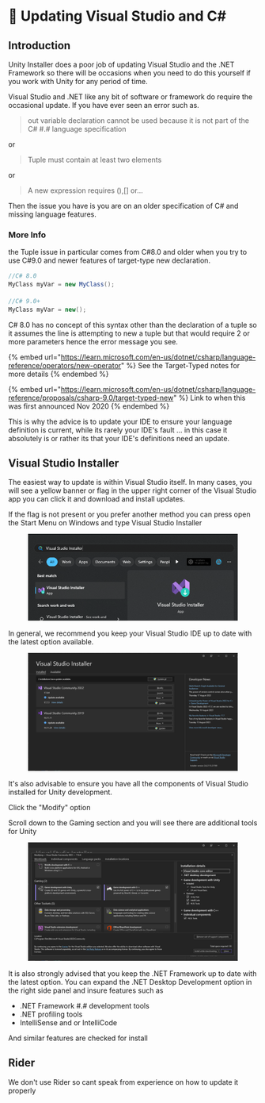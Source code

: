 # 🔼 Updating Visual Studio and C\#

## Introduction

Unity Installer does a poor job of updating Visual Studio and the .NET Framework so there will be occasions when you need to do this yourself if you work with Unity for any period of time.

Visual Studio and .NET like any bit of software or framework do require the occasional update. If you have ever seen an error such as.

> out variable declaration cannot be used because it is not part of the C# #.# language specification

or&#x20;

> Tuple must contain at least two elements

or

> A new expression requires (),\[] or...

Then the issue you have is you are on an older specification of C# and missing language features.

### More Info

the Tuple issue in particular comes from C#8.0 and older when you try to use C#9.0 and newer features of target-type new declaration.

```csharp
//C# 8.0
MyClass myVar = new MyClass();

//C# 9.0+
MyClass myVar = new();
```

C# 8.0 has no concept of this syntax other than the declaration of a tuple so it assumes the line is attempting to new a tuple but that would require 2 or more parameters hence the error message you see.

{% embed url="https://learn.microsoft.com/en-us/dotnet/csharp/language-reference/operators/new-operator" %}
See the Target-Typed notes for more details
{% endembed %}

{% embed url="https://learn.microsoft.com/en-us/dotnet/csharp/language-reference/proposals/csharp-9.0/target-typed-new" %}
Link to when this was first announced Nov 2020
{% endembed %}

This is why the advice is to update your IDE to ensure your language definition is current, while its rarely your IDE's fault ... in this case it absolutely is or rather its that your IDE's definitions need an update.

## Visual Studio Installer

The easiest way to update is within Visual Studio itself. In many cases, you will see a yellow banner or flag in the upper right corner of the Visual Studio app you can click it and download and install updates.

If the flag is not present or you prefer another method you can press open the Start Menu on Windows and type Visual Studio Installer

<figure><img src="../../.gitbook/assets/image (5) (1) (1) (1) (1) (1) (1) (1) (1) (1) (1) (1) (1) (1) (1) (1).png" alt=""><figcaption></figcaption></figure>

In general, we recommend you keep your Visual Studio IDE up to date with the latest option available.

<figure><img src="../../.gitbook/assets/image (1) (1) (1) (1) (1) (1) (1) (1) (1) (1) (1) (1) (1) (1) (1) (1) (1) (1) (1) (1) (1) (1) (1).png" alt=""><figcaption></figcaption></figure>

It's also advisable to ensure you have all the components of Visual Studio installed for Unity development.

Click the "Modify" option&#x20;

Scroll down to the Gaming section and you will see there are additional tools for Unity

<figure><img src="../../.gitbook/assets/image (2) (1) (1) (1) (1) (1) (1) (1) (1) (1) (1) (1) (1) (1) (1) (1) (1) (1) (1) (1) (1).png" alt=""><figcaption></figcaption></figure>

It is also strongly advised that you keep the .NET Framework up to date with the latest option. You can expand the .NET Desktop Development option in the right side panel and insure features such as&#x20;

* .NET Framework #.# development tools
* .NET profiling tools
* IntelliSense and or IntelliCode

And similar features are checked for install

## Rider

We don't use Rider so cant speak from experience on how to update it properly
